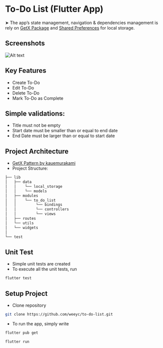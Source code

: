 
# To-Do List (Flutter App)
➤ The app’s state management, navigation & dependencies management is rely on [GetX Package](https://pub.dev/packages/get) and [Shared Preferences](https://pub.dev/packages/shared_preferences) for local storage.


## Screenshots
![Alt text](https://user-images.githubusercontent.com/82700832/230751640-4c0f830b-62fb-4ec8-91cb-d149a1884f40.png)


## Key Features
 - Create To-Do
 - Edit To-Do
 - Delete To-Do
 - Mark To-Do as Complete 

## Simple validations:
- Title must not be empty
- Start date must be smaller than or equal to end date
- End Date must be larger than or equal to start date
 

## Project Architecture
- [GetX Pattern by kauemurakami](https://github.com/kauemurakami/getx_pattern)
- Project Structure:
```bash
├── lib
│   ├── data
│   │    └── local_storage
│   │    └── models
│   ├── modules
│   │    └── to_do_list
│   │         └── bindings
│   │         └── controllers
│   │         └── views
│   ├── routes
│   └── utils
│   └── widgets 
│     
└── test
```
## Unit Test

- Simple unit tests are created
- To execute all the unit tests, run
```bash
flutter test   
```



## Setup Project
- Clone repository
```bash
git clone https://github.com/weeyc/to-do-list.git  
```

- To run the app, simply write
```bash
flutter pub get  
```
```bash
flutter run 
```
